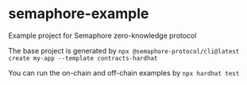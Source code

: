 # semaphore-example
Example project for Semaphore zero-knowledge protocol

The base project is generated by `npx @semaphore-protocol/cli@latest create my-app --template contracts-hardhat`

You can run the on-chain and off-chain examples by `npx hardhat test` 


